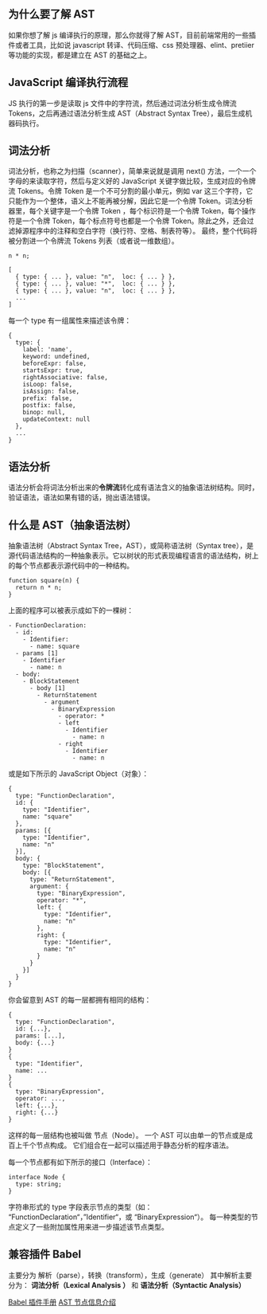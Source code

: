 ## 为什么要了解 AST

如果你想了解 js 编译执行的原理，那么你就得了解 AST，目前前端常用的一些插件或者工具，比如说 javascript 转译、代码压缩、css 预处理器、elint、pretiier 等功能的实现，都是建立在 AST 的基础之上。

## JavaScript 编译执行流程

JS 执行的第一步是读取 js 文件中的字符流，然后通过词法分析生成令牌流 Tokens，之后再通过语法分析生成 AST（Abstract Syntax Tree），最后生成机器码执行。

## 词法分析

词法分析，也称之为扫描（scanner），简单来说就是调用 next() 方法，一个一个字母的来读取字符，然后与定义好的 JavaScript 关键字做比较，生成对应的令牌流 Tokens。令牌 Token 是一个不可分割的最小单元，例如 var 这三个字符，它只能作为一个整体，语义上不能再被分解，因此它是一个令牌 Token。词法分析器里，每个关键字是一个令牌 Token ，每个标识符是一个令牌 Token，每个操作符是一个令牌 Token，每个标点符号也都是一个令牌 Token。除此之外，还会过滤掉源程序中的注释和空白字符（换行符、空格、制表符等）。
最终，整个代码将被分割进一个令牌流 Tokens 列表（或者说一维数组）。

```
n * n;

[
  { type: { ... }, value: "n",  loc: { ... } },
  { type: { ... }, value: "*",  loc: { ... } },
  { type: { ... }, value: "n",  loc: { ... } },
  ...
]
```

每一个 type 有一组属性来描述该令牌：

```
{
  type: {
    label: 'name',
    keyword: undefined,
    beforeExpr: false,
    startsExpr: true,
    rightAssociative: false,
    isLoop: false,
    isAssign: false,
    prefix: false,
    postfix: false,
    binop: null,
    updateContext: null
  },
  ...
}
```

## 语法分析

语法分析会将词法分析出来的**令牌流**转化成有语法含义的抽象语法树结构。同时，验证语法，语法如果有错的话，抛出语法错误。

## 什么是 AST（抽象语法树）

抽象语法树（Abstract Syntax Tree，AST），或简称语法树（Syntax tree），是源代码语法结构的一种抽象表示。它以树状的形式表现编程语言的语法结构，树上的每个节点都表示源代码中的一种结构。

```
function square(n) {
  return n * n;
}
```

上面的程序可以被表示成如下的一棵树：

```
- FunctionDeclaration:
  - id:
    - Identifier:
      - name: square
  - params [1]
    - Identifier
      - name: n
  - body:
    - BlockStatement
      - body [1]
        - ReturnStatement
          - argument
            - BinaryExpression
              - operator: *
              - left
                - Identifier
                  - name: n
              - right
                - Identifier
                  - name: n
```

或是如下所示的 JavaScript Object（对象）：

```
{
  type: "FunctionDeclaration",
  id: {
    type: "Identifier",
    name: "square"
  },
  params: [{
    type: "Identifier",
    name: "n"
  }],
  body: {
    type: "BlockStatement",
    body: [{
      type: "ReturnStatement",
      argument: {
        type: "BinaryExpression",
        operator: "*",
        left: {
          type: "Identifier",
          name: "n"
        },
        right: {
          type: "Identifier",
          name: "n"
        }
      }
    }]
  }
}
```

你会留意到 AST 的每一层都拥有相同的结构：

```
{
  type: "FunctionDeclaration",
  id: {...},
  params: [...],
  body: {...}
}
{
  type: "Identifier",
  name: ...
}
{
  type: "BinaryExpression",
  operator: ...,
  left: {...},
  right: {...}
}
```

这样的每一层结构也被叫做 节点（Node）。 一个 AST 可以由单一的节点或是成百上千个节点构成。 它们组合在一起可以描述用于静态分析的程序语法。

每一个节点都有如下所示的接口（Interface）：

```
interface Node {
  type: string;
}
```

字符串形式的 type 字段表示节点的类型（如： “FunctionDeclaration“，”Identifier“，或 “BinaryExpression“）。 每一种类型的节点定义了一些附加属性用来进一步描述该节点类型。

## 兼容插件 Babel

主要分为 解析（parse），转换（transform），生成（generate）
其中解析主要分为： **词法分析（Lexical Analysis ）** 和 **语法分析（Syntactic Analysis）**

[Babel 插件手册](https://github.com/jamiebuilds/babel-handbook/blob/master/translations/zh-Hans/plugin-handbook.md#toc-asts)
[AST 节点信息介绍](http://www.goyth.com/2018/12/23/AST/)

